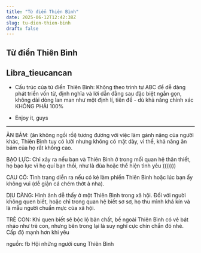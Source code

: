 ```yaml
---
title: "Từ điển Thiên Bình"
date: 2025-06-12T12:42:38Z
slug: tu-dien-thien-binh
draft: false
---
```


## Từ điển Thiên Bình

## Libra_tieucancan

* Cấu trúc của từ điển Thiên Bình: Không theo trình tự ABC để dễ dàng phát triển vốn từ, định nghĩa và lời dẫn đằng sau đặc biệt ngắn gọn, không dài dòng lan man như một định lí, tiên đề - dù khả năng chính xác KHÔNG PHẢI 100% 
 
* Enjoy it, guys 
--------------------------------------------------------
 
ĂN BÁM: (ăn không ngồi rồi) tương đương với việc làm gánh nặng của người khác, Thiên Bình tuy có lười nhưng không có mặt dày, vì thế, khả năng ăn bám của họ rất không cao.
 
BẠO LỰC: Chỉ xảy ra nếu bạn và Thiên Bình ở trong mối quan hệ thân thiết, họ bạo lực vì họ quí bạn thôi, như là đùa hoặc thể hiện tình yêu )))))))
 
CAU CÓ: Tình trạng diễn ra nếu có kẻ làm phiền Thiên Bình hoặc lúc bạn ấy không vui (dễ giận cá chém thớt à nha).
 
DỊU DÀNG: Hình ảnh dễ thấy ở một Thiên Bình trong xã hội. Đối với người không quen biết, hoặc chỉ trong quan hệ biết sơ sơ, họ thu mình khá kín và là mẫu người chuẩn mực của xã hội.
 
TRẺ CON: Khi quen biết sẽ bộc lộ bản chất, bề ngoài Thiên Bình có vẻ bát nháo như trẻ con, nhưng bên trong lại là suy nghĩ cực chín chắn đó nhé. Cấp độ mạnh hơn khi yêu 
 
nguồn: fb Hội những người cung Thiên Bình